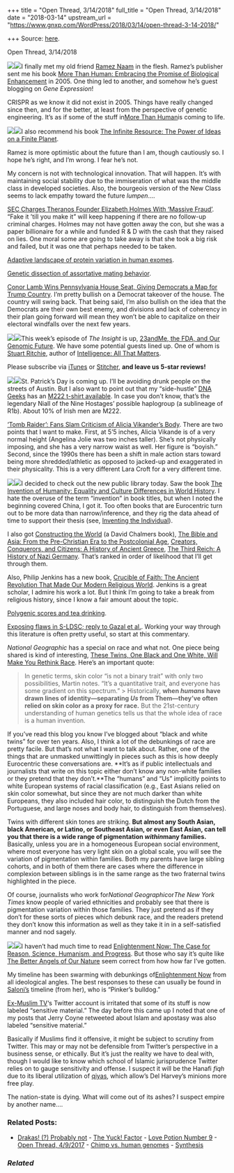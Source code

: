 +++
title = "Open Thread, 3/14/2018"
full_title = "Open Thread, 3/14/2018"
date = "2018-03-14"
upstream_url = "https://www.gnxp.com/WordPress/2018/03/14/open-thread-3-14-2018/"

+++
Source: [here](https://www.gnxp.com/WordPress/2018/03/14/open-thread-3-14-2018/).

Open Thread, 3/14/2018

![](https://i0.wp.com/www.gnxp.com/WordPress/wp-content/uploads/2018/03/ramez.jpg?resize=282%2C237&ssl=1)![](https://i0.wp.com/www.gnxp.com/WordPress/wp-content/uploads/2018/03/ramez.jpg?resize=282%2C237&ssl=1)I finally met my old friend [Ramez Naam](http://rameznaam.com/) in the flesh. Ramez’s publisher sent me his book [More Than Human: Embracing the Promise of Biological Enhancement](https://www.amazon.com/exec/obidos/ASIN/0557582334/geneexpressio-20/ref=as_at?creativeASIN=0195325419&linkCode=w61&imprToken=KSHkgwezmjtCY4A.Tbym0g&slotNum=33) in 2005. One thing led to another, and somehow he’s guest blogging on *Gene Expression*!

CRISPR as we know it did not exist in 2005. Things have really changed since then, and for the better, at least from the perspective of genetic engineering. It’s as if some of the stuff in[More Than Human](https://www.amazon.com/exec/obidos/ASIN/0557582334/geneexpressio-20/ref=as_at?creativeASIN=0195325419&linkCode=w61&imprToken=KSHkgwezmjtCY4A.Tbym0g&slotNum=33)is coming to life.

[![](https://i0.wp.com/www.gnxp.com/WordPress/wp-content/uploads/2018/03/the_infinite_resource.jpeg?resize=178%2C283&ssl=1)![](https://i0.wp.com/www.gnxp.com/WordPress/wp-content/uploads/2018/03/the_infinite_resource.jpeg?resize=178%2C283&ssl=1)](https://www.amazon.com/exec/obidos/ASIN/161168255X/geneexpressio-20/ref=as_at/?imprToken=hKZpg9qixemF0TvKp6QPfA&slotNum=0&creativeASIN=0195325419&linkCode=w61&imprToken=KSHkgwezmjtCY4A.Tbym0g&slotNum=33)I also recommend his book [The Infinite Resource: The Power of Ideas on a Finite Planet](https://www.amazon.com/exec/obidos/ASIN/161168255X/geneexpressio-20/ref=as_at/?imprToken=hKZpg9qixemF0TvKp6QPfA&slotNum=0&creativeASIN=0195325419&linkCode=w61&imprToken=KSHkgwezmjtCY4A.Tbym0g&slotNum=33).

Ramez is more optimistic about the future than I am, though cautiously so. I hope he’s right, and I’m wrong. I fear he’s not.

My concern is not with technological innovation. That will happen. It’s with maintaining social stability due to the immiseration of what was the middle class in developed societies. Also, the bourgeois version of the New Class seems to lack empathy toward the future *lumpen*….

[SEC Charges Theranos Founder Elizabeth Holmes With ‘Massive Fraud’](https://www.inc.com/business-insider/elizabeth-holmes-theranos-founder-ceo-sec-fraud-blood-test-investigation-settlement-sunny-balwani.html). “Fake it ’till you make it” will keep happening if there are no follow-up criminal charges. Holmes may not have gotten away the con, but she was a paper billionaire for a while and funded R & D with the cash that they raised on lies. One moral some are going to take away is that she took a big risk and failed, but it was one that perhaps needed to be taken.

[Adaptive landscape of protein variation in human exomes](https://www.biorxiv.org/content/early/2018/03/14/282152).

[Genetic dissection of assortative mating behavior](https://www.biorxiv.org/content/early/2018/03/14/282301).

[Conor Lamb Wins Pennsylvania House Seat, Giving Democrats a Map for Trump Country](https://www.nytimes.com/2018/03/14/us/politics/democrats-republicans-pennsylvania-special-election.html?hp&action=click&pgtype=Homepage&clickSource=story-heading&module=first-column-region&region=top-news&WT.nav=top-news). I’m pretty bullish on a Democrat takeover of the house. The country will swing back. That being said, I’m also bullish on the idea that the Democrats are their own best enemy, and divisions and lack of coherency in their plan going forward will mean they won’t be able to capitalize on their electoral windfalls over the next few years.

[![](https://i0.wp.com/www.gnxp.com/WordPress/wp-content/uploads/2018/03/intelligence_all_that_matters.jpeg?resize=191%2C264&ssl=1)![](https://i0.wp.com/www.gnxp.com/WordPress/wp-content/uploads/2018/03/intelligence_all_that_matters.jpeg?resize=191%2C264&ssl=1)](https://www.amazon.com/exec/obidos/ASIN/1444791877/geneexpressio-20/ref=as_at?creativeASIN=0691090106&linkCode=w61&imprToken=DU.H0cU0u6iWhQ1dWxrH3Q&slotNum=29)This week’s episode of *The Insight* is up, [23andMe, the FDA, and Our Genomic Future](https://itunes.apple.com/us/podcast/the-insight/id1324744423?mt=2). We have some potential guests lined up. One of whom is [Stuart Ritchie](https://twitter.com/StuartJRitchie), author of [Intelligence: All That Matters](https://www.amazon.com/exec/obidos/ASIN/1444791877/geneexpressio-20/ref=as_at?creativeASIN=0691090106&linkCode=w61&imprToken=DU.H0cU0u6iWhQ1dWxrH3Q&slotNum=29).

Please subscribe via [iTunes](https://itunes.apple.com/us/podcast/the-insight/id1324744423?mt=2) or [Stitcher](https://www.stitcher.com/podcast/insitome/the-insight), **and leave us 5-star reviews!**

[![](https://i0.wp.com/www.gnxp.com/WordPress/wp-content/uploads/2018/03/m222.jpg?resize=200%2C245&ssl=1)![](https://i0.wp.com/www.gnxp.com/WordPress/wp-content/uploads/2018/03/m222.jpg?resize=200%2C245&ssl=1)](https://dnageeks.com/products/the-r1b-m222-haplotee?utm_source=open_thread_3_14_2018&utm_medium=dnageeks)St. Patrick’s Day is coming up. I’ll be avoiding drunk people on the streets of Austin. But I also want to point out that my “side-hustle” [DNA Geeks](https://dnageeks.com/products/the-r1b-m222-haplotee?utm_source=open_thread_3_14_2018&utm_medium=dnageeks) has an [M222 t-shirt available](https://dnageeks.com/products/the-r1b-m222-haplotee?utm_source=open_thread_3_14_2018&utm_medium=dnageeks). In case you don’t know, that’s the legendary Niall of the Nine Hostages’ possible haplogroup (a sublineage of R1b). About 10% of Irish men are M222.

[‘Tomb Raider’: Fans Slam Criticism of Alicia Vikander’s Body](https://www.hollywoodreporter.com/heat-vision/tomb-raider-fans-slam-criticism-alicia-vikanders-body-movie-1094440). There are two points that I want to make. First, at 5’5 inches, Alicia Vikande is of a very normal height (Angelina Jolie was two inches taller). She’s not physically imposing, and she has a very narrow waist as well. Her figure is “boyish.” Second, since the 1990s there has been a shift in male action stars toward being more shredded/athletic as opposed to jacked-up and exaggerated in their physicality. This is a very different Lara Croft for a very different time.

[![](https://i0.wp.com/www.gnxp.com/WordPress/wp-content/uploads/2018/03/the_invention_of_humanity.jpeg?resize=182%2C277&ssl=1)![](https://i0.wp.com/www.gnxp.com/WordPress/wp-content/uploads/2018/03/the_invention_of_humanity.jpeg?resize=182%2C277&ssl=1)](https://www.amazon.com/exec/obidos/ASIN/0674971965/geneexpressio-20/ref=as_at?creativeASIN=B00RTY0LPO&linkCode=w61&imprToken=RH8TIPnsC7U4cCROc.d0YA&slotNum=29)I decided to check out the new public library today. Saw the book [The Invention of Humanity: Equality and Culture Differences in World History](https://www.amazon.com/exec/obidos/ASIN/0674971965/geneexpressio-20/ref=as_at?creativeASIN=B00RTY0LPO&linkCode=w61&imprToken=RH8TIPnsC7U4cCROc.d0YA&slotNum=29). I hate the overuse of the term “invention” in book titles, but when I noted the beginning covered China, I got it. Too often books that are Eurocentric turn out to be more data than narrow/inference, and they rig the data ahead of time to support their thesis (see, [Inventing the Individual](https://www.amazon.com/exec/obidos/ASIN/0674979885/geneexpressio-20/ref=as_at?creativeASIN=0393067785&linkCode=w61&imprToken=QxNOFjkunbWsg-fLf7OtEA&slotNum=35)).

I also got [Constructing the World](https://www.amazon.com/exec/obidos/ASIN/019960858X/geneexpressio-20/ref=as_at?creativeASIN=0393067785&linkCode=w61&imprToken=QxNOFjkunbWsg-fLf7OtEA&slotNum=35) (a David Chalmers book), [The Bible and Asia: From the Pre-Christian Era to the Postcolonial Age](https://www.amazon.com/exec/obidos/ASIN/0674049071/geneexpressio-20/ref=as_at?creativeASIN=0393067785&linkCode=w61&imprToken=QxNOFjkunbWsg-fLf7OtEA&slotNum=35), [Creators, Conquerors, and Citizens: A History of Ancient Greece](https://www.amazon.com/exec/obidos/ASIN/019023430X/geneexpressio-20/ref=as_at?creativeASIN=0393067785&linkCode=w61&imprToken=QxNOFjkunbWsg-fLf7OtEA&slotNum=35), [The Third Reich: A History of Nazi Germany](https://www.amazon.com/exec/obidos/ASIN/1451651139/geneexpressio-20/ref=as_at?creativeASIN=0393067785&linkCode=w61&imprToken=QxNOFjkunbWsg-fLf7OtEA&slotNum=35). That’s ranked in order of likelihood that I’ll get through them.

Also, Philip Jenkins has a new book, [Crucible of Faith: The Ancient Revolution That Made Our Modern Religious World](https://www.amazon.com/exec/obidos/ASIN/0465096409/geneexpressio-20/ref=as_at?creativeASIN=0393067785&linkCode=w61&imprToken=QxNOFjkunbWsg-fLf7OtEA&slotNum=35). Jenkins is a great scholar, I admire his work a lot. But I think I’m going to take a break from religious history, since I know a fair amount about the topic.

[Polygenic scores and tea drinking](https://gcbias.org/2018/03/14/polygenic-scores-and-tea-drinking/).

[Exposing flaws in S-LDSC; reply to Gazal et al.](https://www.biorxiv.org/content/early/2018/03/13/280784). Working your way through this literature is often pretty useful, so start at this commentary.

*National Geographic* has a special on race and what not. One piece being shared is kind of interesting, [These Twins, One Black and One White, Will Make You Rethink Race](https://www.nationalgeographic.com/magazine/2018/04/race-twins-black-white-biggs/). Here’s an important quote:

> In genetic terms, skin color “is not a binary trait” with only two possibilities, Martin notes. “It’s a quantitative trait, and everyone has some gradient on this spectrum.” >
> Historically, **when *humans* have drawn lines of identity—separating *Us* from Them—they’ve often relied on skin color as a proxy for race.** But the 21st-century understanding of human genetics tells us that the whole idea of race is a human invention.

If you’ve read this blog you know I’ve blogged about “black and white twins” for over ten years. Also, I think a lot of the debunkings of race are pretty facile. But that’s not what I want to talk about. Rather, one of the things that are unmasked unwittingly in pieces such as this is how deeply Eurocentric these conversations are. **It’s as if public intellectuals and journalists that write on this topic either don’t know any non-white families or they pretend that they don’t.**The “humans” and “Us” implicitly points to white European systems of racial classification (e.g., East Asians relied on skin color somewhat, but since they are not much darker than white Europeans, they also included hair color, to distinguish the Dutch from the Portuguese, and large noses and body hair, to distinguish from themselves).

Twins with different skin tones are striking. **But almost any South Asian, black American, or Latino, or Southeast Asian, or even East Asian, can tell you that there is a wide range of pigmentation *within*many families.** Basically, unless you are in a homogeneous European social environment, where most everyone has very light skin on a global scale, you will see the variation of pigmentation within families. Both my parents have large sibling cohorts, and in both of them there are cases where the difference in complexion between siblings is in the same range as the two fraternal twins highlighted in the piece.

Of course, journalists who work for*National Geographic*or*The New York Times* know people of varied ethnicities and probably see that there is pigmentation variation within those families. They just pretend as if they don’t for these sorts of pieces which debunk race, and the readers pretend they don’t know this information as well as they take it in in a self-satisfied manner and nod sagely.

[![](https://i0.wp.com/www.gnxp.com/WordPress/wp-content/uploads/2018/02/enlightenment_now.jpeg?resize=182%2C277&ssl=1)![](https://i0.wp.com/www.gnxp.com/WordPress/wp-content/uploads/2018/02/enlightenment_now.jpeg?resize=182%2C277&ssl=1)](https://www.amazon.com/exec/obidos/ASIN/0143122010/geneexpressio-20/ref=as_at?creativeASIN=0060932902&linkCode=w61&imprToken=KTRnxLwRu1fUrkMO9tw04Q&slotNum=30)I haven’t had much time to read [Enlightenment Now: The Case for Reason, Science, Humanism, and Progress](https://www.amazon.com/exec/obidos/ASIN/0525427570/geneexpressio-20/ref=as_at?creativeASIN=0060932902&linkCode=w61&imprToken=KTRnxLwRu1fUrkMO9tw04Q&slotNum=30). But those who say it’s quite like [The Better Angels of Our Nature](https://www.amazon.com/exec/obidos/ASIN/0143122010/geneexpressio-20/ref=as_at?creativeASIN=0060932902&linkCode=w61&imprToken=KTRnxLwRu1fUrkMO9tw04Q&slotNum=30) seem correct from how how far I’ve gotten.

My timeline has been swarming with debunkings of[Enlightenment Now](https://www.amazon.com/exec/obidos/ASIN/0525427570/geneexpressio-20/ref=as_at?creativeASIN=0060932902&linkCode=w61&imprToken=KTRnxLwRu1fUrkMO9tw04Q&slotNum=30) from all ideological angles. The best responses to these can usually be found in [Saloni’s](https://twitter.com/salonium) timeline (from her), who is “Pinker’s bulldog.”

[Ex-Muslim TV](https://twitter.com/ExMuslimTV/status/973386979218984960)‘s Twitter account is irritated that some of its stuff is now labeled “sensitive material.” The day before this came up I noted that one of my posts that Jerry Coyne retweeted about Islam and apostasy was also labeled “sensitive material.”

Basically if Muslims find it offensive, it might be subject to scrutiny from Twitter. This may or may not be defensible from Twitter’s perspective in a business sense, or ethically. But it’s just the reality we have to deal with, though I would like to know which school of Islamic jurisprudence Twitter relies on to gauge sensitivity and offense. I suspect it will be the Hanafi *fiqh* due to its liberal utilization of [qiyas](https://en.wikipedia.org/wiki/Qiyas), which allow’s Del Harvey’s minions more free play.

The nation-state is dying. What will come out of its ashes? I suspect empire by another name….

### Related Posts:

- [Drakas! (?) Probably
  not](https://www.gnxp.com/WordPress/2015/04/23/drakas-probably-not/) - [The Yuck!
  Factor](https://www.gnxp.com/WordPress/2005/03/13/the-yuck-factor/) - [Love Potion Number
  9](https://www.gnxp.com/WordPress/2005/04/03/love-potion-number-9/) - [Open Thread,
  4/9/2017](https://www.gnxp.com/WordPress/2017/04/09/open-thread-492017/) - [Chimp vs. human
  genomes](https://www.gnxp.com/WordPress/2005/09/21/chimp-vs-human-genomes/) - [Synthesis](https://www.gnxp.com/WordPress/2008/05/16/synthesis/)

### *Related*

[](https://www.addtoany.com/add_to/facebook?linkurl=https%3A%2F%2Fwww.gnxp.com%2FWordPress%2F2018%2F03%2F14%2Fopen-thread-3-14-2018%2F&linkname=Open%20Thread%2C%203%2F14%2F2018 "Facebook")[](https://www.addtoany.com/add_to/twitter?linkurl=https%3A%2F%2Fwww.gnxp.com%2FWordPress%2F2018%2F03%2F14%2Fopen-thread-3-14-2018%2F&linkname=Open%20Thread%2C%203%2F14%2F2018 "Twitter")[](https://www.addtoany.com/add_to/email?linkurl=https%3A%2F%2Fwww.gnxp.com%2FWordPress%2F2018%2F03%2F14%2Fopen-thread-3-14-2018%2F&linkname=Open%20Thread%2C%203%2F14%2F2018 "Email")[](https://www.addtoany.com/share)
